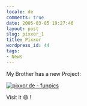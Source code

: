 ```yaml
---
locale: de
comments: true
date: 2005-03-05 19:27:46
layout: post
slug: pixxor_1
title: Pixxor
wordpress_id: 44
tags:
- News
---
```


My Brother has a new Project:

[![pixxor.de - funpics](http://www.pixxor.de/468x60.gif)](http://www.pixxor.de)

Visit it :smile: !
